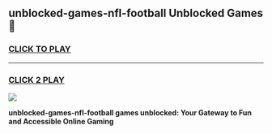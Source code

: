 
## unblocked-games-nfl-football Unblocked Games👋
<h3>
<a href="https://news.freeplayer.one?title=unblocked-games-nfl-football&ref=16F">CLICK TO PLAY</a></h3>
<hr>

<h3>
<a href="https://news.freeplayer.one?title=unblocked-games-nfl-football&ref=16F">CLICK 2 PLAY</a>
  
</h3>

<a href="https://news.freeplayer.one?title=unblocked-games-nfl-football&ref=16F/"><img src="https://clearcache.store/games.png"></a>


**unblocked-games-nfl-football games unblocked: Your Gateway to Fun and Accessible Online Gaming**

